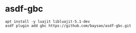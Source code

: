 # asdf-gbc

```
apt install -y luajit libluajit-5.1-dev
asdf plugin add gbc https://github.com/baysao/asdf-gbc.git
```
